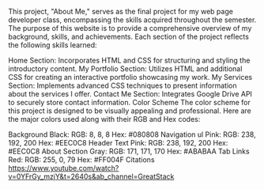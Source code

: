 This project, "About Me," serves as the final project for my web page developer class, encompassing the skills acquired throughout the semester. The purpose of this website is to provide a comprehensive overview of my background, skills, and achievements. Each section of the project reflects the following skills learned:

Home Section: Incorporates HTML and CSS for structuring and styling the introductory content.
My Portfolio Section: Utilizes HTML and additional CSS for creating an interactive portfolio showcasing my work.
My Services Section: Implements advanced CSS techniques to present information about the services I offer.
Contact Me Section: Integrates Google Drive API to securely store contact information.
Color Scheme
The color scheme for this project is designed to be visually appealing and professional. Here are the major colors used along with their RGB and Hex codes:

Background Black:
RGB: 8, 8, 8
Hex: #080808
Navigation ul Pink:
RGB: 238, 192, 200
Hex: #EEC0C8
Header Text Pink:
RGB: 238, 192, 200
Hex: #EEC0C8
About Section Gray:
RGB: 171, 171, 170
Hex: #ABABAA
Tab Links Red:
RGB: 255, 0, 79
Hex: #FF004F
Citations
https://www.youtube.com/watch?v=0YFrGy_mzjY&t=2640s&ab_channel=GreatStack
